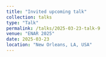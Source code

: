 ```yaml
---
title: "Invited upcoming talk"
collection: talks
type: "Talk"
permalink: /talks/2025-03-23-talk-9
venue: "ENAR 2025"
date: 2025-03-23
location: "New Orleans, LA, USA"
---
```

